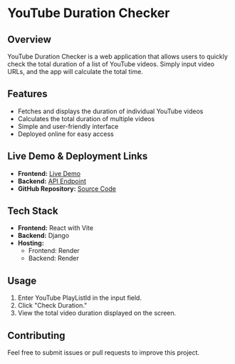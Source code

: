# YouTube Duration Checker

## Overview
YouTube Duration Checker is a web application that allows users to quickly check the total duration of a list of YouTube videos. Simply input video URLs, and the app will calculate the total time.

## Features
- Fetches and displays the duration of individual YouTube videos
- Calculates the total duration of multiple videos
- Simple and user-friendly interface
- Deployed online for easy access

## Live Demo & Deployment Links
- **Frontend:** [Live Demo](https://youtube-playlist-duration-checker-f1t7.onrender.com)
- **Backend:** [API Endpoint](https://youtube-playlist-duration-checker.onrender.com/api/playlist_duration/?playlist_id=)
- **GitHub Repository:** [Source Code](https://github.com/vijayvardhan-killi/Youtube-Playlist-Duration-Checker)

## Tech Stack
- **Frontend:** React with Vite
- **Backend:** Django
- **Hosting:**
  - Frontend: Render
  - Backend: Render
  
## Usage
1. Enter YouTube PlayListId in the input field.
2. Click "Check Duration."
3. View the total video duration displayed on the screen.

## Contributing
Feel free to submit issues or pull requests to improve this project.
